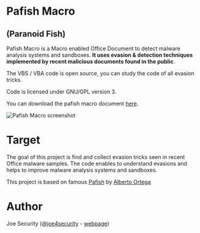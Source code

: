 # Pafish Macro
## (Paranoid Fish)

Pafish Macro is a Macro enabled Office Document to detect malware analysis systems and sandboxes. **It uses evasion & detection techniques implemented by recent malicious documents found in the public**. 

The VBS / VBA code is open source, you can study the code of all evasion tricks.

Code is licensed under GNU/GPL version 3.

You can download the pafish macro document [here](https://github.com/joesecurity/pafishmacro/raw/master/Pafish.docm).

![Pafish Macro screenshot](https://github.com/joesecurity/pafishmacro/blob/master/pafish.png?raw=true)

# Target

The goal of this project is find and collect evasion tricks seen in recent Office malware samples. The code enables to understand evasions and helps to improve malware analysis systems and sandboxes.

This project is based on famous [Pafish](https://github.com/a0rtega/pafish) by [Alberto Ortega](http://aortega.badtrace.com/)

# Author

Joe Security (@[joe4security](https://twitter.com/#!/joe4security) - [webpage](https://www.joesecurity.org))
